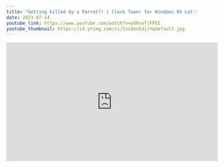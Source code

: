 ```yaml
---
title: "Getting killed by a Parrot?! | Clock Tower for Windows 95 Let's Play #1"
date: 2023-07-14
youtube_link: https://www.youtube.com/watch?v=pORxoTjFPEE
youtube_thumbnail: https://i4.ytimg.com/vi/{videoId}/hqdefault.jpg
---
```

<iframe width="560" height="315" src="https://www.youtube.com/embed/pORxoTjFPEE" title="Getting killed by a Parrot?! | Clock Tower for Windows 95 Let's Play #1" frameborder="0" allow="accelerometer; autoplay; clipboard-write; encrypted-media; gyroscope; picture-in-picture; web-share" allowfullscreen></iframe>
